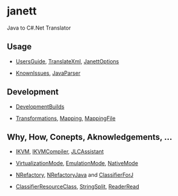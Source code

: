 janett
======

Java to C#.Net Translator

Usage
-----

-   [UsersGuide](UsersGuide), [TranslateXml](TranslateXml),
    [JanettOptions](JanettOptions)

-   [KnownIssues](KnownIssues), [JavaParser](JavaParser)

Development
-----------

-   [DevelopmentBuilds](DevelopmentBuilds)

-   [Transformations](Transformations), [Mapping](Mapping),
    [MappingFile](MappingFile)

Why, How, Conepts, Aknowledgements, ...
---------------------------------------

-   [IKVM](IKVM), [IKVMCompiler](IKVMCompiler),
    [JLCAssistant](JLCAssistant)

-   [VirtualizationMode](VirtualizationMode),
    [EmulationMode](EmulationMode), [NativeMode](NativeMode)

-   [NRefactory](NRefactory), [NRefactoryJava](NRefactoryJava)
    and [ClassifierForJ](ClassifierForJ)

-   [ClassifierResourceClass](ClassifierResourceClass),
    [StringSplit](StringSplit), [ReaderRead](ReaderRead)
